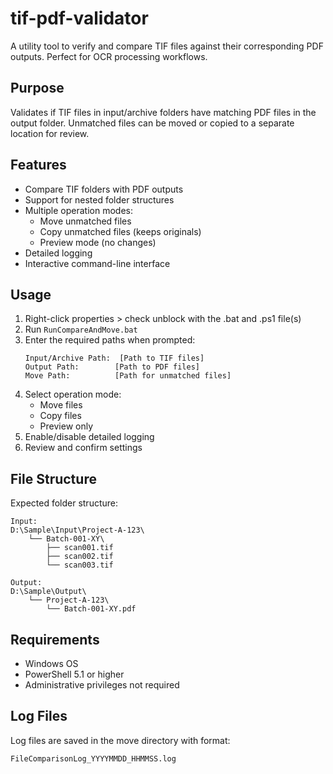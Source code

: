 # tif-pdf-validator

A utility tool to verify and compare TIF files against their corresponding PDF outputs. Perfect for OCR processing workflows.

## Purpose

Validates if TIF files in input/archive folders have matching PDF files in the output folder. Unmatched files can be moved or copied to a separate location for review.

## Features

- Compare TIF folders with PDF outputs
- Support for nested folder structures
- Multiple operation modes:
  - Move unmatched files
  - Copy unmatched files (keeps originals)
  - Preview mode (no changes)
- Detailed logging
- Interactive command-line interface

## Usage

1. Right-click properties > check unblock with the .bat and .ps1 file(s)
1. Run `RunCompareAndMove.bat`
2. Enter the required paths when prompted:
   ```
   Input/Archive Path:  [Path to TIF files]
   Output Path:        [Path to PDF files]
   Move Path:          [Path for unmatched files]
   ```
3. Select operation mode:
   - Move files
   - Copy files
   - Preview only
4. Enable/disable detailed logging
5. Review and confirm settings

## File Structure

Expected folder structure:
```
Input:
D:\Sample\Input\Project-A-123\
    └── Batch-001-XY\
        ├── scan001.tif
        ├── scan002.tif
        └── scan003.tif

Output:
D:\Sample\Output\
    └── Project-A-123\
        └── Batch-001-XY.pdf
```

## Requirements

- Windows OS
- PowerShell 5.1 or higher
- Administrative privileges not required

## Log Files

Log files are saved in the move directory with format:
```
FileComparisonLog_YYYYMMDD_HHMMSS.log
```
